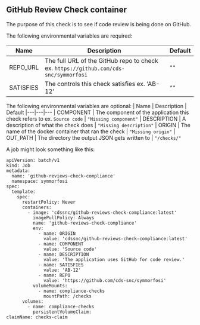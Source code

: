 ## GitHub Review Check container

The purpose of this check is to see if code review is being done on GitHub.

The following environmental variables are required:

| Name      | Description                                                                          | Default |
| --------- | ------------------------------------------------------------------------------------ | ------- |
| REPO_URL  | The full URL of the GitHub repo to check ex. `https://github.com/cds-snc/symmorfosi` | `""`    |
| SATISFIES | The controls this check satisfies ex. 'AB-12'                                        | `""`    |

The following environmental variables are optional:
| Name | Description | Default
|---|---|---
| COMPONENT | The component of the application this check refers to ex. `Source code` | `"Missing component"`
| DESCRIPTION | A description of what the check does | `"Missing description"`
| ORIGIN | The name of the docker container that ran the check | `"Missing origin"`
| OUT_PATH | The directory the output JSON gets written to | `"/checks/"`

A job might look something like this:

```
apiVersion: batch/v1
kind: Job
metadata:
  name: 'github-reviews-check-compliance'
  namespace: symmorfosi
spec:
  template:
    spec:
      restartPolicy: Never
      containers:
        - image: 'cdssnc/github-reviews-check-compliance:latest'
          imagePullPolicy: Always
          name: 'github-reviews-check-compliance'
          env:
            - name: ORIGIN
              value: 'cdssnc/github-reviews-check-compliance:latest'
            - name: COMPONENT
              value: 'Source code'
            - name: DESCRIPTION
              value: 'The application uses GitHub for code review.'
            - name: SATISFIES
              value: 'AB-12'
            - name: REPO
              value: 'https://github.com/cds-snc/symmorfosi'
          volumeMounts:
            - name: compliance-checks
              mountPath: /checks
      volumes:
        - name: compliance-checks
          persistentVolumeClaim:
claimName: checks-claim
```
